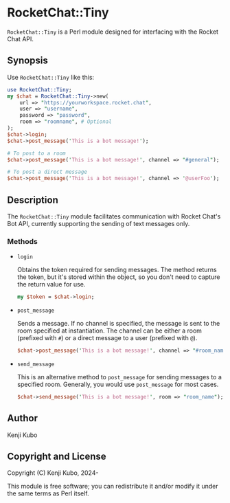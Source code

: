 # RocketChat::Tiny

`RocketChat::Tiny` is a Perl module designed for interfacing with the Rocket Chat API.

## Synopsis

Use `RocketChat::Tiny` like this:

```perl
use RocketChat::Tiny;
my $chat = RocketChat::Tiny->new(
    url => "https://yourworkspace.rocket.chat",
    user => "username",
    password => "password",
    room => "roomname", # Optional
);
$chat->login;
$chat->post_message('This is a bot message!');

# To post to a room
$chat->post_message('This is a bot message!', channel => "#general");

# To post a direct message
$chat->post_message('This is a bot message!', channel => '@userFoo');
```

## Description

The `RocketChat::Tiny` module facilitates communication with Rocket Chat's Bot API, currently supporting the sending of text messages only.

### Methods

- `login`

  Obtains the token required for sending messages. The method returns the token, but it's stored within the object, so you don't need to capture the return value for use.

  ```perl
  my $token = $chat->login;
  ```

- `post_message`

  Sends a message. If no channel is specified, the message is sent to the room specified at instantiation. The channel can be either a room (prefixed with `#`) or a direct message to a user (prefixed with `@`).

  ```perl
  $chat->post_message('This is a bot message!', channel => "#room_name or @username");
  ```

- `send_message`

  This is an alternative method to `post_message` for sending messages to a specified room. Generally, you would use `post_message` for most cases.

  ```perl
  $chat->send_message('This is a bot message!', room => "room_name");
  ```

## Author

Kenji Kubo

## Copyright and License

Copyright (C) Kenji Kubo, 2024-

This module is free software; you can redistribute it and/or modify it under the same terms as Perl itself.
